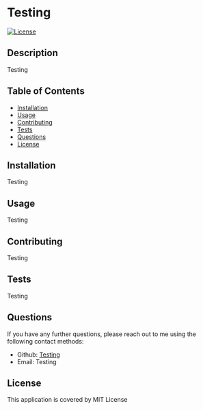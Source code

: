 # Testing

[![License](https:&#x2F;&#x2F;img.shields.io&#x2F;badge&#x2F;License-MIT-yellow.svg)](https:&#x2F;&#x2F;opensource.org&#x2F;licenses&#x2F;MIT)

## Description

Testing

## Table of Contents

- [Installation](#installation)
- [Usage](#usage)
- [Contributing](#contributing)
- [Tests](#tests)
- [Questions](#questions)
- [License](#license)


## Installation

Testing

## Usage

Testing

## Contributing

Testing

## Tests

Testing

## Questions

If you have any further questions, please reach out to me using the following contact methods:
- Github: [Testing](https://github.com/Testing)
- Email: Testing

## License 

This application is covered by MIT License